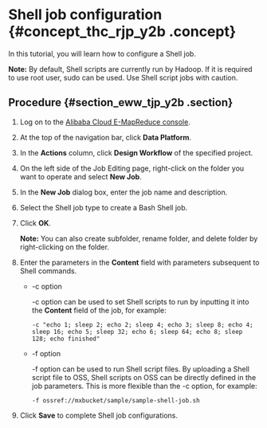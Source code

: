 # Shell job configuration {#concept_thc_rjp_y2b .concept}

In this tutorial, you will learn how to configure a Shell job.

**Note:** By default, Shell scripts are currently run by Hadoop. If it is required to use root user, sudo can be used. Use Shell script jobs with caution.

## Procedure {#section_eww_tjp_y2b .section}

1.  Log on to the [Alibaba Cloud E-MapReduce console](https://emr.console.aliyun.com/?spm=5176.8250060.103.1.48466f55SEaqMe#/cn-hangzhou).
2.  At the top of the navigation bar, click **Data Platform**.
3.  In the **Actions** column, click **Design Workflow** of the specified project.
4.  On the left side of the Job Editing page, right-click on the folder you want to operate and select **New Job**.
5.  In the **New Job** dialog box, enter the job name and description.
6.  Select the Shell job type to create a Bash Shell job.
7.  Click **OK**.

    **Note:** You can also create subfolder, rename folder, and delete folder by right-clicking on the folder.

8.  Enter the parameters in the **Content** field with parameters subsequent to Shell commands.
    -   -c option

        -c option can be used to set Shell scripts to run by inputting it into the **Content** field of the job, for example:

        ```
        -c "echo 1; sleep 2; echo 2; sleep 4; echo 3; sleep 8; echo 4; sleep 16; echo 5; sleep 32; echo 6; sleep 64; echo 8; sleep 128; echo finished"
        ```

    -   -f option

        -f option can be used to run Shell script files. By uploading a Shell script file to OSS, Shell scripts on OSS can be directly defined in the job parameters. This is more flexible than the -c option, for example:

        ```
        -f ossref://mxbucket/sample/sample-shell-job.sh
        ```

9.  Click **Save** to complete Shell job configurations.

